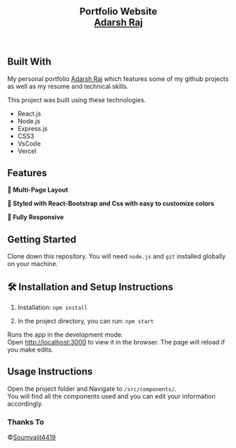 <h2 align="center">
  Portfolio Website<br/>
  <a href="https://adarshraj.vercel.app/" target="_blank">Adarsh Raj</a>
</h2>
<!-- <div align="center">
  <img alt="Demo" src="./Images/readme-img1.png" />
</div> -->

<br/>

## Built With

My personal portfolio <a href="https://adarshraj.vercel.app/" target="_blank">Adarsh Raj</a> which features some of my github projects as well as my resume and technical skills.<br/>

This project was built using these technologies.

- React.js
- Node.js
- Express.js
- CSS3
- VsCode
- Vercel

## Features

**📖 Multi-Page Layout**

**🎨 Styled with React-Bootstrap and Css with easy to customize colors**

**📱 Fully Responsive**

## Getting Started

Clone down this repository. You will need `node.js` and `git` installed globally on your machine.

## 🛠 Installation and Setup Instructions

1. Installation: `npm install`

2. In the project directory, you can run: `npm start`

Runs the app in the development mode.\
Open [http://localhost:3000](http://localhost:3000) to view it in the browser.
The page will reload if you make edits.

## Usage Instructions

Open the project folder and Navigate to `/src/components/`. <br/>
You will find all the components used and you can edit your information accordingly.

### Thanks To

©[Soumyajit4419](https://github.com/soumyajit4419/Portfolio)
